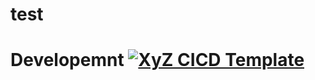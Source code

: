 # test
# Developemnt [![XyZ CICD Template](https://github.com/joby-githubactions/test/actions/workflows/cicd-action-template.yml/badge.svg)](https://github.com/joby-githubactions/test/actions/workflows/cicd-action-template.yml)

